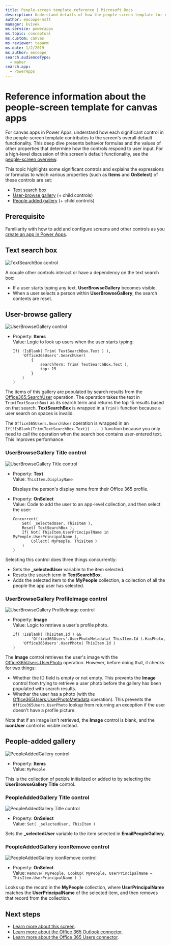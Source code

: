 ```yaml
---
title: People-screen template reference | Microsoft Docs
description: Understand details of how the people-screen template for canvas apps works in PowerApps
author: emcoope-msft
manager: kvivek
ms.service: powerapps
ms.topic: conceptual
ms.custom: canvas
ms.reviewer: tapanm
ms.date: 1/2/2019
ms.author: emcoope
search.audienceType: 
  - maker
search.app: 
  - PowerApps
---
```


# Reference information about the people-screen template for canvas apps

For canvas apps in Power Apps, understand how each significant control in the people-screen template contributes to the screen's overall default functionality. This deep dive presents behavior formulas and the values of other properties that determine how the controls respond to user input. For a high-level discussion of this screen's default functionality, see the [people-screen overview](people-screen-overview.md).

This topic highlights some significant controls and explains the expressions or formulas to which various properties (such as **Items** and **OnSelect**) of these controls are set:

* [Text search box](#text-search-box)
* [User-browse gallery](#user-browse-gallery) (+ child controls)
* [People added gallery](#people-added-gallery) (+ child controls)

## Prerequisite

Familiarity with how to add and configure screens and other controls as you [create an app in Power Apps](../data-platform-create-app-scratch.md).

## Text search box

![TextSearchBox control](media/people-screen/people-search-box.png)

A couple other controls interact or have a dependency on the text search box:

* If a user starts typing any text, **UserBrowseGallery** becomes visible.
* When a user selects a person within **UserBrowseGallery**, the search contents are reset.

## User-browse gallery

![UserBrowseGallery control](media/people-screen/people-browse-gall.png)

* Property: **Items**<br>
    Value: Logic to look up users when the user starts typing:
    
    ```powerapps-dot
    If( !IsBlank( Trim( TextSearchBox.Text ) ), 
        'Office365Users'.SearchUser(
            {
                searchTerm: Trim( TextSearchBox.Text ), 
                top: 15
            }
        )
    )
    ```
    
The items of this gallery are populated by search results from the [Office365.SearchUser](https://docs.microsoft.com/connectors/office365users/#searchuser) operation. The operation takes the text in `Trim(TextSearchBox)` as its search term and returns the top 15 results based on that search. **TextSearchBox** is wrapped in a `Trim()` function because a user search on spaces is invalid.

The `Office365Users.SearchUser` operation is wrapped in an `If(!IsBlank(Trim(TextSearchBox.Text)) ... )` function because you only need to call the operation when the search box contains user-entered text. This improves performance.

### UserBrowseGallery Title control

![UserBrowseGallery Title control](media/people-screen/people-browse-gall-title.png)

* Property: **Text**<br>Value: `ThisItem.DisplayName`

  Displays the person's display name from their Office 365 profile.

* Property: **OnSelect**<br>
    Value: Code to add the user to an app-level collection, and then select the user:

    ```powerapps-dot
    Concurrent(
        Set( _selectedUser, ThisItem ),
        Reset( TextSearchBox ),
        If( Not( ThisItem.UserPrincipalName in MyPeople.UserPrincipalName ), 
            Collect( MyPeople, ThisItem )
        )
    )
    ```
Selecting this control does three things concurrently:

   * Sets the **\_selectedUser** variable to the item selected.
   * Resets the search term in **TextSearchBox**.
   * Adds the selected item to the **MyPeople** collection, a collection of all the people the app user has selected.

### UserBrowseGallery ProfileImage control

![UserBrowseGallery ProfileImage control](media/people-screen/people-browse-gall-image.png)

* Property: **Image**<br>
    Value: Logic to retrieve a user's profile photo.

    ```powerapps-dot
    If( !IsBlank( ThisItem.Id ) && 
            'Office365Users'.UserPhotoMetadata( ThisItem.Id ).HasPhoto,
        'Office365Users'.UserPhoto( ThisItem.Id )
    )
    ```

The **Image** control retrieves the user's image with the [Office365Users.UserPhoto](https://docs.microsoft.com/connectors/office365users/#get-user-photo--v1-) operation. However, before doing that, it checks for two things:
  
   * Whether the ID field is empty or not empty. This prevents the **Image** control from trying to retrieve a user photo before the gallery has been populated with search results.
   * Whether the user has a photo (with the [Office365Users.UserPhotoMetadata](https://docs.microsoft.com/connectors/office365users/#get-user-photo-metadata) operation). This prevents the `Office365Users.UserPhoto` lookup from returning an exception if the user doesn't have a profile picture.

Note that if an image isn't retrieved, the **Image** control is blank, and the **iconUser** control is visible instead.

## People-added gallery

![PeopleAddedGallery control](media/people-screen/people-people-gall.png)

* Property: **Items**<br>
    Value: `MyPeople`

This is the collection of people initialized or added to by selecting the **UserBrowseGallery Title** control.

### PeopleAddedGallery Title control

![PeopleAddedGallery Title control](media/people-screen/people-people-gall-title.png)

* Property: **OnSelect**<br>
    Value: `Set( _selectedUser, ThisItem )`

Sets the **_selectedUser** variable to the item selected in **EmailPeopleGallery**.

### PeopleAddedGallery iconRemove control

![PeopleAddedGallery iconRemove control](media/people-screen/people-people-gall-delete.png)

* Property: **OnSelect**<br>
    Value: `Remove( MyPeople, LookUp( MyPeople, UserPrincipalName = ThisItem.UserPrincipalName ) )`

Looks up the record in the **MyPeople** collection, where **UserPrincipalName** matches the **UserPrincipalName** of the selected item, and then removes that record from the collection.

## Next steps

* [Learn more about this screen](./people-screen-overview.md).
* [Learn more about the Office 365 Outlook connector](../connections/connection-office365-outlook.md).
* [Learn more about the Office 365 Users connector](../connections/connection-office365-users.md).

